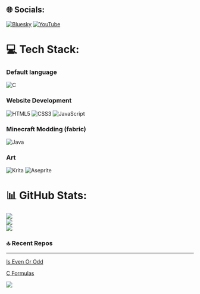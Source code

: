 
## 🌐 Socials:
[![Bluesky](https://img.shields.io/badge/bluesky-0285FF?style=for-the-badge&logo=bluesky&logoColor=%23FFFFFF)](https://bsky.app/profile/slyzoo.net)
[![YouTube](https://img.shields.io/badge/YouTube-%23FF0000.svg?logo=YouTube&logoColor=white)](https://youtube.com/@slyzowo) 

# 💻 Tech Stack:
### Default language
![C](https://img.shields.io/badge/c-%2300599C.svg?style=flat&logo=c&logoColor=white)<br>

### Website Development<br>
![HTML5](https://img.shields.io/badge/html5-%23E34F26.svg?style=flat&logo=html5&logoColor=white)
![CSS3](https://img.shields.io/badge/css3-%231572B6.svg?style=flat&logo=css3&logoColor=white)
![JavaScript](https://img.shields.io/badge/javascript-%23323330.svg?style=flat&logo=javascript&logoColor=%23F7DF1E)<br>

### Minecraft Modding (fabric)<br>
![Java](https://img.shields.io/badge/java-%23ED8B00.svg?style=flat&logo=openjdk&logoColor=white)

### Art<br>
![Krita](https://img.shields.io/badge/Krita-203759?style=flat&logo=krita&logoColor=EEF37B)
![Aseprite](https://img.shields.io/badge/Aseprite-FFFFFF?style=flat&logo=Aseprite&logoColor=#7D929E)

# 📊 GitHub Stats:
![](https://github-readme-stats.vercel.app/api?username=slyzowo&theme=dark&hide_border=true&include_all_commits=true&count_private=false)<br/>
![](https://nirzak-streak-stats.vercel.app/?user=slyzowo&theme=dark&hide_border=true)<br/>
![](https://github-readme-stats.vercel.app/api/top-langs/?username=slyzowo&theme=dark&hide_border=true&include_all_commits=true&count_private=false&layout=compact)

### 🔝 Recent Repos
---
[Is Even Or Odd](https://github.com/slyzowo/Is-Even-or-Odd)

[C Formulas](https://github.com/slyzowo/C-Formulas)

[![](https://visitcount.itsvg.in/api?id=slyzowo&icon=0&color=0)](https://visitcount.itsvg.in)

<!-- Proudly created with GPRM ( https://gprm.itsvg.in ) -->
